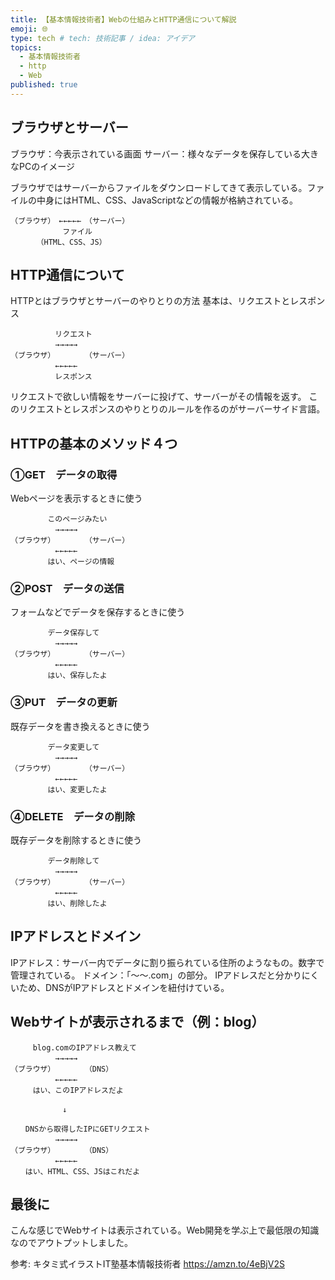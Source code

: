 ```yaml
---
title: 【基本情報技術者】Webの仕組みとHTTP通信について解説
emoji: 🌐
type: tech # tech: 技術記事 / idea: アイデア
topics: 
  - 基本情報技術者
  - http
  - Web
published: true
---
```


## ブラウザとサーバー

ブラウザ：今表示されている画面
サーバー：様々なデータを保存している大きなPCのイメージ

ブラウザではサーバーからファイルをダウンロードしてきて表示している。ファイルの中身にはHTML、CSS、JavaScriptなどの情報が格納されている。

```
（ブラウザ）　←←←←←　（サーバー）
　　　　　　　ファイル
　　　　（HTML、CSS、JS）
```

## HTTP通信について

HTTPとはブラウザとサーバーのやりとりの方法
基本は、リクエストとレスポンス

```
　　　　　　リクエスト
　　　　　　→→→→→
（ブラウザ）　　　　　（サーバー）
　　　　　　←←←←←
　　　　　　レスポンス
```

リクエストで欲しい情報をサーバーに投げて、サーバーがその情報を返す。
このリクエストとレスポンスのやりとりのルールを作るのがサーバーサイド言語。

## HTTPの基本のメソッド４つ

### ①GET　データの取得

Webページを表示するときに使う

```
　　　　　このページみたい
　　　　　　→→→→→
（ブラウザ）　　　　　（サーバー）
　　　　　　←←←←←
　　　　　はい、ページの情報
```

### ②POST　データの送信

フォームなどでデータを保存するときに使う

```
　　　　　データ保存して
　　　　　　→→→→→
（ブラウザ）　　　　　（サーバー）
　　　　　　←←←←←
　　　　　はい、保存したよ
```

### ③PUT　データの更新

既存データを書き換えるときに使う

```
　　　　　データ変更して
　　　　　　→→→→→
（ブラウザ）　　　　　（サーバー）
　　　　　　←←←←←
　　　　　はい、変更したよ
```

### ④DELETE　データの削除

既存データを削除するときに使う

```
　　　　　データ削除して
　　　　　　→→→→→
（ブラウザ）　　　　　（サーバー）
　　　　　　←←←←←
　　　　　はい、削除したよ
```

## IPアドレスとドメイン

IPアドレス：サーバー内でデータに割り振られている住所のようなもの。数字で管理されている。
ドメイン：「〜〜.com」の部分。
IPアドレスだと分かりにくいため、DNSがIPアドレスとドメインを紐付けている。

## Webサイトが表示されるまで（例：blog）

```
　　　blog.comのIPアドレス教えて
　　　　　　→→→→→
（ブラウザ）　　　　　（DNS）
　　　　　　←←←←←
　　　はい、このIPアドレスだよ

　　　　　　　↓

　　DNSから取得したIPにGETリクエスト
　　　　　　→→→→→
（ブラウザ）　　　　　（DNS）
　　　　　　←←←←←
　　はい、HTML、CSS、JSはこれだよ
```

## 最後に

こんな感じでWebサイトは表示されている。Web開発を学ぶ上で最低限の知識なのでアウトプットしました。

参考: キタミ式イラストIT塾基本情報技術者
https://amzn.to/4eBjV2S